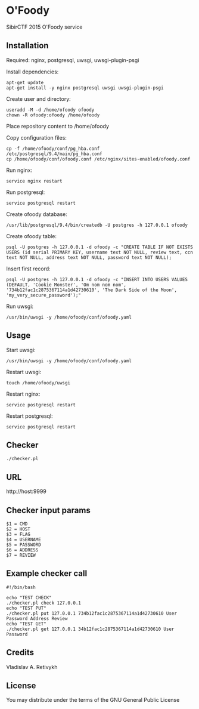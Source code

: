 O'Foody
=======

SibirCTF 2015 O'Foody service

Installation
------------

Required: nginx, postgresql, uwsgi, uwsgi-plugin-psgi

Install dependencies:
```
apt-get update
apt-get install -y nginx postgresql uwsgi uwsgi-plugin-psgi
```

Create user and directory:
```
useradd -M -d /home/ofoody ofoody
chown -R ofoody:ofoody /home/ofoody
```

Place repository content to /home/ofoody

Copy configuration files:
```
cp -f /home/ofoody/conf/pg_hba.conf /etc/postgresql/9.4/main/pg_hba.conf
cp /home/ofoody/conf/ofoody.conf /etc/nginx/sites-enabled/ofoody.conf
```

Run nginx:
```
service nginx restart
```

Run postgresql:
```
service postgresql restart
```

Create ofoody database:
```
/usr/lib/postgresql/9.4/bin/createdb -U postgres -h 127.0.0.1 ofoody
```

Create ofoody table:
```
psql -U postgres -h 127.0.0.1 -d ofoody -c "CREATE TABLE IF NOT EXISTS USERS (id serial PRIMARY KEY, username text NOT NULL, review text, ccn text NOT NULL, address text NOT NULL, password text NOT NULL);
```

Insert first record:
```
psql -U postgres -h 127.0.0.1 -d ofoody -c "INSERT INTO USERS VALUES (DEFAULT, 'Cookie Monster', 'Om nom nom nom', '734b12fac1c2875367114a1d42730610', 'The Dark Side of the Moon', 'my_very_secure_password');"
```

Run uwsgi:
```
/usr/bin/uwsgi -y /home/ofoody/conf/ofoody.yaml
```

Usage
-----

Start uwsgi:
```
/usr/bin/uwsgi -y /home/ofoody/conf/ofoody.yaml
```

Restart uwsgi:
```
touch /home/ofoody/uwsgi
```

Restart nginx:
```
service postgresql restart
```

Restart postgresql:
```
service postgresql restart
```

Checker
-------

```
./checker.pl
```

URL
---

http://host:9999

Checker input params
--------------------

```
$1 = CMD
$2 = HOST
$3 = FLAG
$4 = USERNAME
$5 = PASSWORD
$6 = ADDRESS
$7 = REVIEW
```

Example checker call
--------------------

```
#!/bin/bash

echo "TEST CHECK"
./checker.pl check 127.0.0.1
echo "TEST PUT"
./checker.pl put 127.0.0.1 734b12fac1c2875367114a1d42730610 User Password Address Review
echo "TEST GET"
./checker.pl get 127.0.0.1 34b12fac1c2875367114a1d42730610 User Password
```

Credits
-------

Vladislav A. Retivykh

License
-------

You may distribute under the terms of the GNU General Public License
